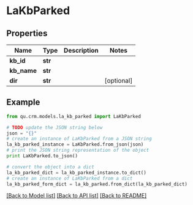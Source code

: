# LaKbParked


## Properties
Name | Type | Description | Notes
------------ | ------------- | ------------- | -------------
**kb_id** | **str** |  | 
**kb_name** | **str** |  | 
**dir** | **str** |  | [optional] 

## Example

```python
from qu.crm.models.la_kb_parked import LaKbParked

# TODO update the JSON string below
json = "{}"
# create an instance of LaKbParked from a JSON string
la_kb_parked_instance = LaKbParked.from_json(json)
# print the JSON string representation of the object
print LaKbParked.to_json()

# convert the object into a dict
la_kb_parked_dict = la_kb_parked_instance.to_dict()
# create an instance of LaKbParked from a dict
la_kb_parked_form_dict = la_kb_parked.from_dict(la_kb_parked_dict)
```
[[Back to Model list]](../README.md#documentation-for-models) [[Back to API list]](../README.md#documentation-for-api-endpoints) [[Back to README]](../README.md)


